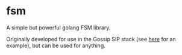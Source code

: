 fsm
===

A simple but powerful golang FSM library.

Originally developed for use in the Gossip SIP stack (see [here](https://github.com/StefanKopieczek/gossip/blob/master/transaction/client.go) for an example), but can be used for anything.
